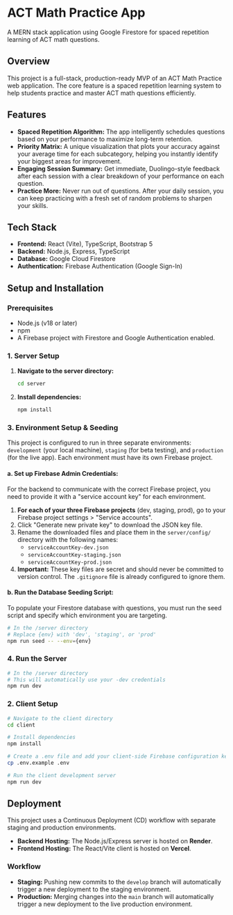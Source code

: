 # ACT Math Practice App

A MERN stack application using Google Firestore for spaced repetition learning of ACT math questions.

## Overview

This project is a full-stack, production-ready MVP of an ACT Math Practice web application. The core feature is a spaced repetition learning system to help students practice and master ACT math questions efficiently.

## Features

-   **Spaced Repetition Algorithm:** The app intelligently schedules questions based on your performance to maximize long-term retention.
-   **Priority Matrix:** A unique visualization that plots your accuracy against your average time for each subcategory, helping you instantly identify your biggest areas for improvement.
-   **Engaging Session Summary:** Get immediate, Duolingo-style feedback after each session with a clear breakdown of your performance on each question.
-   **Practice More:** Never run out of questions. After your daily session, you can keep practicing with a fresh set of random problems to sharpen your skills.

## Tech Stack

-   **Frontend:** React (Vite), TypeScript, Bootstrap 5
-   **Backend:** Node.js, Express, TypeScript
-   **Database:** Google Cloud Firestore
-   **Authentication:** Firebase Authentication (Google Sign-In)

## Setup and Installation

### Prerequisites

-   Node.js (v18 or later)
-   npm
-   A Firebase project with Firestore and Google Authentication enabled.

### 1. Server Setup

1.  **Navigate to the server directory:**
    ```bash
    cd server
    ```

2.  **Install dependencies:**
    ```bash
    npm install
    ```

### 3. Environment Setup & Seeding

This project is configured to run in three separate environments: `development` (your local machine), `staging` (for beta testing), and `production` (for the live app). Each environment must have its own Firebase project.

#### a. Set up Firebase Admin Credentials:

For the backend to communicate with the correct Firebase project, you need to provide it with a "service account key" for each environment.

1.  **For each of your three Firebase projects** (dev, staging, prod), go to your Firebase project settings > "Service accounts".
2.  Click "Generate new private key" to download the JSON key file.
3.  Rename the downloaded files and place them in the `server/config/` directory with the following names:
    *   `serviceAccountKey-dev.json`
    *   `serviceAccountKey-staging.json`
    *   `serviceAccountKey-prod.json`
4.  **Important:** These key files are secret and should never be committed to version control. The `.gitignore` file is already configured to ignore them.

#### b. Run the Database Seeding Script:

To populate your Firestore database with questions, you must run the seed script and specify which environment you are targeting.

```bash
# In the /server directory
# Replace {env} with 'dev', 'staging', or 'prod'
npm run seed -- --env={env}
```

### 4. Run the Server

```bash
# In the /server directory
# This will automatically use your -dev credentials
npm run dev
```

### 2. Client Setup

```bash
# Navigate to the client directory
cd client

# Install dependencies
npm install

# Create a .env file and add your client-side Firebase configuration keys
cp .env.example .env

# Run the client development server
npm run dev
```

## Deployment

This project uses a Continuous Deployment (CD) workflow with separate staging and production environments.

-   **Backend Hosting:** The Node.js/Express server is hosted on **Render**.
-   **Frontend Hosting:** The React/Vite client is hosted on **Vercel**.

### Workflow

-   **Staging:** Pushing new commits to the `develop` branch will automatically trigger a new deployment to the staging environment.
-   **Production:** Merging changes into the `main` branch will automatically trigger a new deployment to the live production environment.
